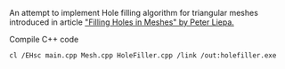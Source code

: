 An attempt to implement Hole filling algorithm for triangular meshes introduced in article ["Filling Holes in Meshes" by Peter Liepa.](http://brainjam.ca/papers/papers.htm)

Compile C++ code
```
cl /EHsc main.cpp Mesh.cpp HoleFiller.cpp /link /out:holefiller.exe
```
